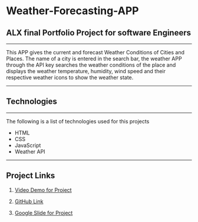 # Weather-Forecasting-APP

## ALX final Portfolio Project for software Engineers
***
This APP gives the current and forecast Weather Conditions of Cities and Places. The name of a city is entered in the search bar, the weather APP through the API key searches the weather conditions of the place and displays the weather temperature, humidity, wind speed and their respective weather icons to show the weather state.
***
## Technologies
***
The following is a list of technologies used for this projects

* HTML
* CSS
* JavaScript
* Weather API
***
## Project Links

1. [Video Demo for Project](https://youtu.be/pesipefgPZ8)

2. [GitHub Link](https://github.com/ibisoris/Weather-Forecasting-APP)

3. [Google Slide for Project](https://docs.google.com/presentation/d/1VjinY4U3PYaRzrRj-6wu1T8AqF9gKOCH4iXeFIy8cnk/edit?usp=sharing)
